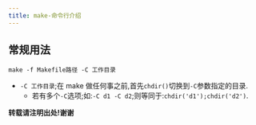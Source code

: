 ```yaml
---
title: make-命令行介绍
---
```



## 常规用法

```shell
make -f Makefile路径 -C 工作目录
```

*   `-C 工作目录`;在 make 做任何事之前,首先`chdir()`切换到`-C`参数指定的目录.
    -   若有多个`-C`选项;如:`-C d1 -C d2`;则等同于:`chdir('d1');chdir('d2')`.

    
    



**转载请注明出处!谢谢**
